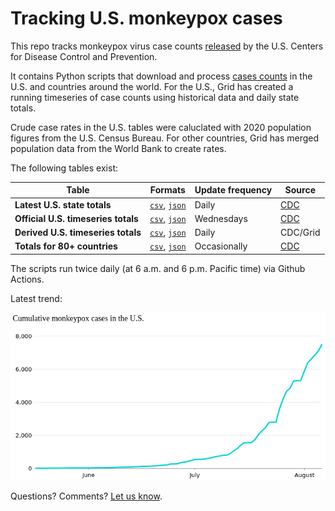 # Tracking U.S. monkeypox cases
This repo tracks monkeypox virus case counts [released](https://www.cdc.gov/poxvirus/monkeypox/response/2022/index.html) by the U.S. Centers for Disease Control and Prevention. 

It contains Python scripts that download and process [cases counts](https://github.com/gridviz/monkeypox/tree/main/data/processed) in the U.S. and countries around the world. For the U.S., Grid has created a running timeseries of case counts using historical data and daily state totals. 

Crude case rates in the U.S. tables were caluclated with 2020 population figures from the U.S. Census Bureau. For other countries, Grid has merged population data from the World Bank to create rates. 

The following tables exist: 

| Table  | Formats | Update frequency | Source |
| ------------- | ------------- | ------------- | ------------- |
| **Latest U.S. state totals**  |  [`csv`](https://raw.githubusercontent.com/gridviz/monkeypox/main/data/processed/monkeypox_cases_states_cdc_latest.csv), [`json`](https://raw.githubusercontent.com/gridviz/monkeypox/main/data/processed/monkeypox_cases_states_cdc_latest.json) | Daily | [CDC](https://www.cdc.gov/poxvirus/monkeypox/response/2022/us-map.html) |
| **Official U.S. timeseries totals**  | [`csv`](https://raw.githubusercontent.com/gridviz/monkeypox/main/data/processed/monkeypox_cases_timeseries_cdc_latest.csv), [`json`](https://raw.githubusercontent.com/gridviz/monkeypox/main/data/processed/monkeypox_cases_timeseries_cdc_latest.json) | Wednesdays | [CDC](https://www.cdc.gov/poxvirus/monkeypox/response/2022/mpx-trends.html) |
| **Derived U.S. timeseries totals**  | [`csv`](https://raw.githubusercontent.com/gridviz/monkeypox/main/data/processed/monkeypox_cases_derived_timeseries_latest.csv), [`json`](https://raw.githubusercontent.com/gridviz/monkeypox/main/data/processed/monkeypox_cases_derived_timeseries_latest.json) | Daily | CDC/Grid |
| **Totals for 80+ countries**  | [`csv`](https://raw.githubusercontent.com/gridviz/monkeypox/main/data/processed/monkeypox_cases_countries_cdc_latest.csv), [`json`](https://raw.githubusercontent.com/gridviz/monkeypox/main/data/processed/monkeypox_cases_countries_cdc_latest.json) | Occasionally | [CDC](https://www.cdc.gov/poxvirus/monkeypox/response/2022/world-map.html) |

The scripts run twice daily (at 6 a.m. and 6 p.m. Pacific time) via Github Actions. 

Latest trend: 

![alt text](https://github.com/gridviz/monkeypox/raw/main/visuals/trendline_latest.png)

Questions? Comments? [Let us know](mailto:mstiles@grid.news). 
